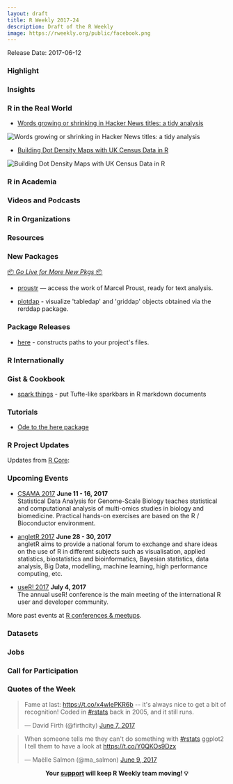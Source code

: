 ```yaml
---
layout: draft
title: R Weekly 2017-24
description: Draft of the R Weekly
image: https://rweekly.org/public/facebook.png
---
```


Release Date: 2017-06-12

###  Highlight




###  Insights




###  R in the Real World

+ [Words growing or shrinking in Hacker News titles: a tidy analysis](http://varianceexplained.org/r/hn-trends/)

![Words growing or shrinking in Hacker News titles: a tidy analysis](http://varianceexplained.org/figs/2017-06-08-hn-trends/unnamed-chunk-2-1.png)

+ [Building Dot Density Maps with UK Census Data in R](http://blog.cultureofinsight.com/2017/06/building-dot-density-maps-with-uk-census-data-in-r/)

![Building Dot Density Maps with UK Census Data in R](http://blog.cultureofinsight.com/img/ldn_final.gif)

###  R in Academia




###  Videos and Podcasts



###  R in Organizations





###  Resources




###  New Packages

<p class="added-hostname"><a href="https://rweekly.org/live" target="_blank" class="externalLink">📦 <i>Go Live for More New Pkgs</i> 📦</a></p>

+ [proustr](http://colinfay.me/proustr-package/) — access the work of Marcel Proust, ready for text analysis.

+ [plotdap](https://github.com/ropensci/plotdap) - visualize 'tabledap' and 'griddap' objects obtained via the rerddap package.

###  Package Releases

+ [here](https://cran.r-project.org/web/packages/here/index.html) - constructs paths to your project's files.

###  R Internationally



### Gist & Cookbook

+ [spark things](https://gist.github.com/benmarwick/152bebd96eb359a9f379f4ec94bdb93a) - put Tufte-like sparkbars in R markdown documents

###  Tutorials

+ [Ode to the here package](https://github.com/jennybc/here_here)


<!--<div class="post-more-begin"></div><div class="post-more-end"></div>-->


###  R Project Updates

Updates from [R Core](http://developer.r-project.org/blosxom.cgi/R-devel/NEWS):





###  Upcoming Events


+ [CSAMA 2017](http://www.huber.embl.de/csama2017/) **June 11 - 16, 2017** <br />
Statistical Data Analysis for Genome-Scale Biology teaches statistical and computational analysis of multi-omics studies in biology and biomedicine. Practical hands-on exercises are based on the R / Bioconductor environment.

+ [angletR 2017](http://angletr2017.com/) **June 28 - 30, 2017** <br/>
angletR aims to provide a national forum to exchange and share ideas on the use of R in different subjects such as visualisation, applied statistics, biostatistics and bioinformatics, Bayesian statistics, data analysis, Big Data, modelling, machine learning, high performance computing, etc.

+ [useR! 2017](http://user2017.brussels/) **July 4, 2017** <br />
The annual useR! conference is the main meeting of the international R user and developer community.

More past events at [R conferences & meetups](https://conf.rweekly.org).


### Datasets



### Jobs




###  Call for Participation




###  Quotes of the Week

<blockquote class="twitter-tweet" data-lang="en"><p lang="en" dir="ltr">Fame at last: <a href="https://t.co/x4wIePKR6b">https://t.co/x4wIePKR6b</a> -- it&#39;s always nice to get a bit of recognition!  Coded in <a href="https://twitter.com/hashtag/rstats?src=hash">#rstats</a> back in 2005, and it still runs.</p>&mdash; David Firth (@firthcity) <a href="https://twitter.com/firthcity/status/872565232606081025">June 7, 2017</a></blockquote>

<blockquote class="twitter-tweet" data-lang="en"><p lang="en" dir="ltr">When someone tells me they can&#39;t do something with <a href="https://twitter.com/hashtag/rstats?src=hash">#rstats</a> ggplot2 I tell them to have a look at <a href="https://t.co/Y0QKOs9Dzx">https://t.co/Y0QKOs9Dzx</a></p>&mdash; Maëlle Salmon (@ma_salmon) <a href="https://twitter.com/ma_salmon/status/873075721932914689">June 9, 2017</a></blockquote>




<p class="hide-support added-hostname support-rweekly" style="text-align: center;font-weight: bold;">Your <a class="non-visited externalLink" href="https://www.patreon.com/rweekly" onclick="pas(this)">support</a> will keep R Weekly team moving! 💡</p>
